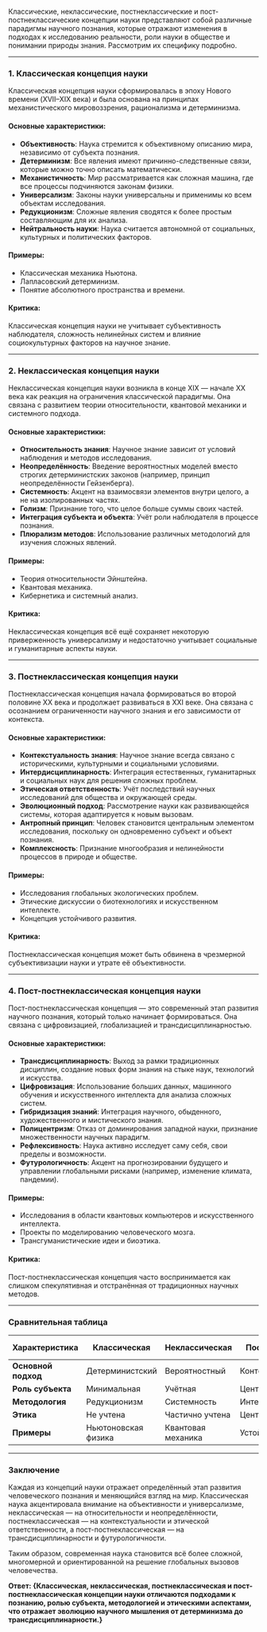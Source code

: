 Классические, неклассические, постнеклассические и пост-постнеклассические концепции науки представляют собой различные парадигмы научного познания, которые отражают изменения в подходах к исследованию реальности, роли науки в обществе и понимании природы знания. Рассмотрим их специфику подробно.

---

### 1. **Классическая концепция науки**
Классическая концепция науки сформировалась в эпоху Нового времени (XVII–XIX века) и была основана на принципах механистического мировоззрения, рационализма и детерминизма.

#### Основные характеристики:
- **Объективность**: Наука стремится к объективному описанию мира, независимо от субъекта познания.
- **Детерминизм**: Все явления имеют причинно-следственные связи, которые можно точно описать математически.
- **Механистичность**: Мир рассматривается как сложная машина, где все процессы подчиняются законам физики.
- **Универсализм**: Законы науки универсальны и применимы ко всем объектам исследования.
- **Редукционизм**: Сложные явления сводятся к более простым составляющим для их анализа.
- **Нейтральность науки**: Наука считается автономной от социальных, культурных и политических факторов.

#### Примеры:
- Классическая механика Ньютона.
- Лапласовский детерминизм.
- Понятие абсолютного пространства и времени.

#### Критика:
Классическая концепция науки не учитывает субъективность наблюдателя, сложность нелинейных систем и влияние социокультурных факторов на научное знание.

---

### 2. **Неклассическая концепция науки**
Неклассическая концепция науки возникла в конце XIX — начале XX века как реакция на ограничения классической парадигмы. Она связана с развитием теории относительности, квантовой механики и системного подхода.

#### Основные характеристики:
- **Относительность знания**: Научное знание зависит от условий наблюдения и методов исследования.
- **Неопределённость**: Введение вероятностных моделей вместо строгих детерминистских законов (например, принцип неопределённости Гейзенберга).
- **Системность**: Акцент на взаимосвязи элементов внутри целого, а не на изолированных частях.
- **Голизм**: Признание того, что целое больше суммы своих частей.
- **Интеграция субъекта и объекта**: Учёт роли наблюдателя в процессе познания.
- **Плюрализм методов**: Использование различных методологий для изучения сложных явлений.

#### Примеры:
- Теория относительности Эйнштейна.
- Квантовая механика.
- Кибернетика и системный анализ.

#### Критика:
Неклассическая концепция всё ещё сохраняет некоторую приверженность универсализму и недостаточно учитывает социальные и гуманитарные аспекты науки.

---

### 3. **Постнеклассическая концепция науки**
Постнеклассическая концепция начала формироваться во второй половине XX века и продолжает развиваться в XXI веке. Она связана с осознанием ограниченности научного знания и его зависимости от контекста.

#### Основные характеристики:
- **Контекстуальность знания**: Научное знание всегда связано с историческими, культурными и социальными условиями.
- **Интердисциплинарность**: Интеграция естественных, гуманитарных и социальных наук для решения сложных проблем.
- **Этическая ответственность**: Учёт последствий научных исследований для общества и окружающей среды.
- **Эволюционный подход**: Рассмотрение науки как развивающейся системы, которая адаптируется к новым вызовам.
- **Антропный принцип**: Человек становится центральным элементом исследования, поскольку он одновременно субъект и объект познания.
- **Комплексность**: Признание многообразия и нелинейности процессов в природе и обществе.

#### Примеры:
- Исследования глобальных экологических проблем.
- Этические дискуссии о биотехнологиях и искусственном интеллекте.
- Концепция устойчивого развития.

#### Критика:
Постнеклассическая концепция может быть обвинена в чрезмерной субъективизации науки и утрате её объективности.

---

### 4. **Пост-постнеклассическая концепция науки**
Пост-постнеклассическая концепция — это современный этап развития научного познания, который только начинает формироваться. Она связана с цифровизацией, глобализацией и трансдисциплинарностью.

#### Основные характеристики:
- **Трансдисциплинарность**: Выход за рамки традиционных дисциплин, создание новых форм знания на стыке наук, технологий и искусства.
- **Цифровизация**: Использование больших данных, машинного обучения и искусственного интеллекта для анализа сложных систем.
- **Гибридизация знаний**: Интеграция научного, обыденного, художественного и мистического знания.
- **Полицентризм**: Отказ от доминирования западной науки, признание множественности научных парадигм.
- **Рефлексивность**: Наука активно исследует саму себя, свои пределы и возможности.
- **Футурологичность**: Акцент на прогнозировании будущего и управлении глобальными рисками (например, изменение климата, пандемии).

#### Примеры:
- Исследования в области квантовых компьютеров и искусственного интеллекта.
- Проекты по моделированию человеческого мозга.
- Трансгуманистические идеи и биоэтика.

#### Критика:
Пост-постнеклассическая концепция часто воспринимается как слишком спекулятивная и отстранённая от традиционных научных методов.

---

### Сравнительная таблица

| Характеристика              | Классическая         | Неклассическая       | Постнеклассическая    | Пост-постнеклассическая |
|-----------------------------|----------------------|-----------------------|------------------------|--------------------------|
| **Основной подход**         | Детерминистский      | Вероятностный         | Контекстуальный        | Трансдисциплинарный     |
| **Роль субъекта**           | Минимальная          | Учётная               | Центральная            | Рефлексивная             |
| **Методология**             | Редукционизм         | Системность           | Интердисциплинарность  | Гибридизация             |
| **Этика**                   | Не учтена            | Частично учтена       | Центральное место      | Фундаментальная          |
| **Примеры**                 | Ньютоновская физика  | Квантовая механика    | Устойчивое развитие    | Искусственный интеллект  |

---

### Заключение
Каждая из концепций науки отражает определённый этап развития человеческого познания и меняющийся взгляд на мир. Классическая наука акцентировала внимание на объективности и универсализме, неклассическая — на относительности и неопределённости, постнеклассическая — на контекстуальности и этической ответственности, а пост-постнеклассическая — на трансдисциплинарности и футурологичности. 

Таким образом, современная наука становится всё более сложной, многомерной и ориентированной на решение глобальных вызовов человечества. 

**Ответ: {Классическая, неклассическая, постнеклассическая и пост-постнеклассическая концепции науки отличаются подходами к познанию, ролью субъекта, методологией и этическими аспектами, что отражает эволюцию научного мышления от детерминизма до трансдисциплинарности.}**